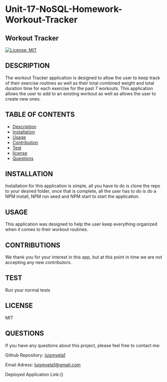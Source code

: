 # Unit-17-NoSQL-Homework-Workout-Tracker


 ## Workout Tracker

  [![License: MIT](https://img.shields.io/badge/License-MIT-yellow.svg)](https://opensource.org/licenses/MIT)

  ## DESCRIPTION

  The workout Tracker application is designed to allow the user to keep track of their exercise routines as well as their total combined weight and total duration time for each exercise for the past 7 workouts. This application allows the user to add to an existing workout as well as allows the user to create new ones.

  ## TABLE OF CONTENTS

  * [Description](#description)
  * [Installation](#install)
  * [Usage](#usage)
  * [Contribution](#contribution)
  * [Test](#test)
  * [license](#license)
  * [Questions](#questions)
  

  ## INSTALLATION

  Installation for this application is simple, all you have to do is clone the repo to your desired folder, once that is complete, all the user has to do is do a NPM install, NPM run seed and NPM start to start the application.

  ## USAGE

  This application was designed to help the user keep everything organized when it comes to their workout routines.

  ## CONTRIBUTIONS

  We thank you for your interest in this app, but at this point in time we are not accepting any new contributors.

  ## TEST

  Run your normal tests

  ## LICENSE

  MIT

  ## QUESTIONS
  
  If you have any questions about this project, please feel free to contact me:

  Github Repository: [luismvela1](https://github.com/luismvela1)

  Email Adress: [luismvela1@gmail.com](luismvela1@gmail.com)

  Deployed Application Link:()
